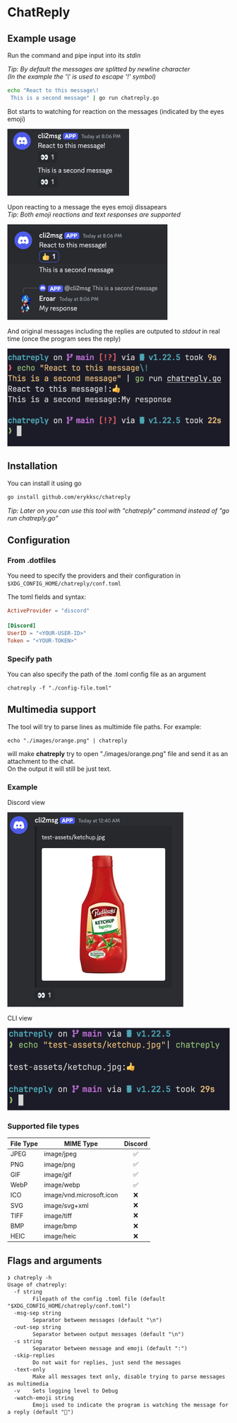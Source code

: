 # ChatReply

## Example usage
Run the command and pipe input into its _stdin_

_Tip: By default the messages are splitted by newline character_  
_(In the example the '\\' is used to escape '!' symbol)_
```bash
echo "React to this message\!
 This is a second message" | go run chatreply.go
```

Bot starts to watching for reaction on the messages (indicated by the eyes emoji)

![Watching for reaction on discord](./readme-assets/discord-watching-message.png)

Upon reacting to a message the eyes emoji dissapears  
_Tip: Both emoji reactions and text responses are supported_

![Reacting to discord message](./readme-assets/discord-reaction.png)

And original messages including the replies are outputed to _stdout_ in real time (once the program sees the reply)

![Cli output with reaction](./readme-assets/cli-output.png)

## Installation
You can install it using go

```bash
go install github.com/erykksc/chatreply
```

_Tip: Later on you can use this tool with "chatreply" command instead of "go run chatreply.go"_

## Configuration
### From .dotfiles
You need to specify the providers and their configuration in
`$XDG_CONFIG_HOME/chatreply/conf.toml`

The toml fields and syntax:

```toml
ActiveProvider = "discord"

[Discord]
UserID = "<YOUR-USER-ID>"
Token = "<YOUR-TOKEN>"
```

### Specify path
You can also specify the path of the .toml config file as an argument
```shell
chatreply -f "./config-file.toml"
```

## Multimedia support

The tool will try to parse lines as multimide file paths. For example:
```
echo "./images/orange.png" | chatreply
```

will make __chatreply__ try to open "./images/orange.png" file and send it as an attachment to the chat.  
On the output it will still be just text.

### Example
Discord view

![Discord with an open image](./readme-assets/image-discord.png)

CLI view

![Discord image cli output](./readme-assets/image-discord-output.png)


### Supported file types

| File Type | MIME Type                 | Discord |
|-----------|---------------------------|:-------:|
| JPEG      | image/jpeg                | ✅      |
| PNG       | image/png                 | ✅      |
| GIF       | image/gif                 | ✅      |
| WebP      | image/webp                | ✅      |
| ICO       | image/vnd.microsoft.icon  | ❌      |
| SVG       | image/svg+xml             | ❌      |
| TIFF      | image/tiff                | ❌      |
| BMP       | image/bmp                 | ❌      |
| HEIC      | image/heic                | ❌      |


## Flags and arguments
```
❯ chatreply -h
Usage of chatreply:
  -f string
        Filepath of the config .toml file (default "$XDG_CONFIG_HOME/chatreply/conf.toml")
  -msg-sep string
        Separator between messages (default "\n")
  -out-sep string
        Separator between output messages (default "\n")
  -s string
        Separator between message and emoji (default ":")
  -skip-replies
        Do not wait for replies, just send the messages
  -text-only
        Make all messages text only, disable trying to parse messages as multimedia
  -v    Sets logging level to Debug
  -watch-emoji string
        Emoji used to indicate the program is watching the message for a reply (default "👀")
```
